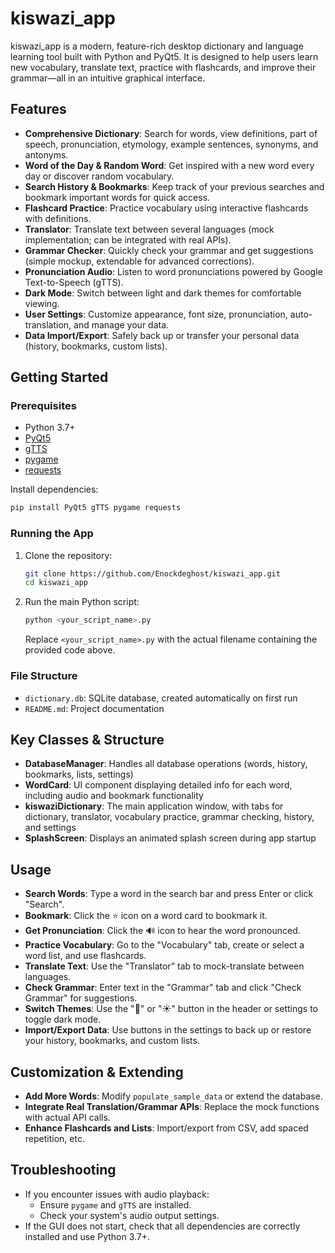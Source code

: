 # kiswazi_app

kiswazi_app is a modern, feature-rich desktop dictionary and language learning tool built with Python and PyQt5. It is designed to help users learn new vocabulary, translate text, practice with flashcards, and improve their grammar—all in an intuitive graphical interface.

## Features

- **Comprehensive Dictionary**: Search for words, view definitions, part of speech, pronunciation, etymology, example sentences, synonyms, and antonyms.
- **Word of the Day & Random Word**: Get inspired with a new word every day or discover random vocabulary.
- **Search History & Bookmarks**: Keep track of your previous searches and bookmark important words for quick access.
- **Flashcard Practice**: Practice vocabulary using interactive flashcards with definitions.
- **Translator**: Translate text between several languages (mock implementation; can be integrated with real APIs).
- **Grammar Checker**: Quickly check your grammar and get suggestions (simple mockup, extendable for advanced corrections).
- **Pronunciation Audio**: Listen to word pronunciations powered by Google Text-to-Speech (gTTS).
- **Dark Mode**: Switch between light and dark themes for comfortable viewing.
- **User Settings**: Customize appearance, font size, pronunciation, auto-translation, and manage your data.
- **Data Import/Export**: Safely back up or transfer your personal data (history, bookmarks, custom lists).

## Getting Started

### Prerequisites

- Python 3.7+
- [PyQt5](https://pypi.org/project/PyQt5/)
- [gTTS](https://pypi.org/project/gTTS/)
- [pygame](https://pypi.org/project/pygame/)
- [requests](https://pypi.org/project/requests/)

Install dependencies:

```bash
pip install PyQt5 gTTS pygame requests
```

### Running the App

1. Clone the repository:

    ```bash
    git clone https://github.com/Enockdeghost/kiswazi_app.git
    cd kiswazi_app
    ```

2. Run the main Python script:

    ```bash
    python <your_script_name>.py
    ```

    Replace `<your_script_name>.py` with the actual filename containing the provided code above.

### File Structure

- `dictionary.db`: SQLite database, created automatically on first run
- `README.md`: Project documentation

## Key Classes & Structure

- **DatabaseManager**: Handles all database operations (words, history, bookmarks, lists, settings)
- **WordCard**: UI component displaying detailed info for each word, including audio and bookmark functionality
- **kiswaziDictionary**: The main application window, with tabs for dictionary, translator, vocabulary practice, grammar checking, history, and settings
- **SplashScreen**: Displays an animated splash screen during app startup

## Usage

- **Search Words**: Type a word in the search bar and press Enter or click "Search".
- **Bookmark**: Click the ⭐ icon on a word card to bookmark it.
- **Get Pronunciation**: Click the 🔊 icon to hear the word pronounced.
- **Practice Vocabulary**: Go to the "Vocabulary" tab, create or select a word list, and use flashcards.
- **Translate Text**: Use the "Translator" tab to mock-translate between languages.
- **Check Grammar**: Enter text in the "Grammar" tab and click "Check Grammar" for suggestions.
- **Switch Themes**: Use the "🌙" or "☀️" button in the header or settings to toggle dark mode.
- **Import/Export Data**: Use buttons in the settings to back up or restore your history, bookmarks, and custom lists.

## Customization & Extending

- **Add More Words**: Modify `populate_sample_data` or extend the database.
- **Integrate Real Translation/Grammar APIs**: Replace the mock functions with actual API calls.
- **Enhance Flashcards and Lists**: Import/export from CSV, add spaced repetition, etc.

## Troubleshooting

- If you encounter issues with audio playback:
    - Ensure `pygame` and `gTTS` are installed.
    - Check your system's audio output settings.
- If the GUI does not start, check that all dependencies are correctly installed and use Python 3.7+.


